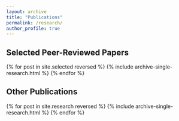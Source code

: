 ```yaml
---
layout: archive
title: "Publications"
permalink: /research/
author_profile: true
---
```


## Selected Peer-Reviewed Papers

{% for post in site.selected reversed %}
  {% include archive-single-research.html %}
{% endfor %}

## Other Publications

{% for post in site.research reversed %}
  {% include archive-single-research.html %}
{% endfor %}

<!-- ## Working Papers

{% for post in site.workingpapers reversed %}
  {% include archive-single-research.html %}
{% endfor %} -->
